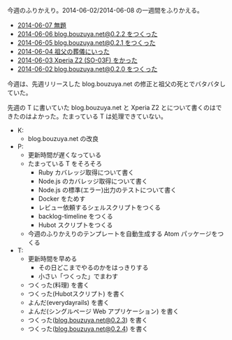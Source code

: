 今週のふりかえり。2014-06-02/2014-06-08 の一週間をふりかえる。

- [2014-06-07 無題][2014-06-07]
- [2014-06-06 blog.bouzuya.net@0.2.2 をつくった][2014-06-06]
- [2014-06-05 blog.bouzuya.net@0.2.1 をつくった][2014-06-05]
- [2014-06-04 祖父の葬儀にいった][2014-06-04]
- [2014-06-03 Xperia Z2 (SO-03F) をかった][2014-06-03]
- [2014-06-02 blog.bouzuya.net@0.2.0 をつくった][2014-06-02]

今週は、先週リリースした blog.bouzuya.net の修正と祖父の死とでバタバタしていた。

先週の T に書いていた blog.bouzuya.net と Xperia Z2 とについて書くのはできたのはよかった。たまっている T は処理できていない。

- K:
  - blog.bouzuya.net の改良
- P:
  - 更新時間が遅くなっている
  - たまっている T をそろそろ
    - Ruby カバレッジ取得について書く
    - Node.js のカバレッジ取得について書く
    - Node.js の標準(エラー)出力のテストについて書く
    - Docker をためす
    - レビュー依頼するシェルスクリプトをつくる
    - backlog-timeline をつくる
    - Hubot スクリプトをつくる
  - 今週のふりかえりのテンプレートを自動生成する Atom パッケージをつくる
- T:
  - 更新時間を早める
    - その日どこまでやるのかをはっきりする
    - 小さい「つくった」でまわす
  - つくった(料理) を書く
  - つくった(Hubotスクリプト) を書く
  - よんだ(everydayrails) を書く
  - よんだ(シングルページ Web アプリケーション) を書く
  - つくった(blog.bouzuya.net@0.2.3) を書く
  - つくった(blog.bouzuya.net@0.2.4) を書く

[2014-06-07]: http://blog.bouzuya.net/2014/06/07/
[2014-06-06]: http://blog.bouzuya.net/2014/06/06/
[2014-06-05]: http://blog.bouzuya.net/2014/06/05/
[2014-06-04]: http://blog.bouzuya.net/2014/06/04/
[2014-06-03]: http://blog.bouzuya.net/2014/06/03/
[2014-06-02]: http://blog.bouzuya.net/2014/06/02/
